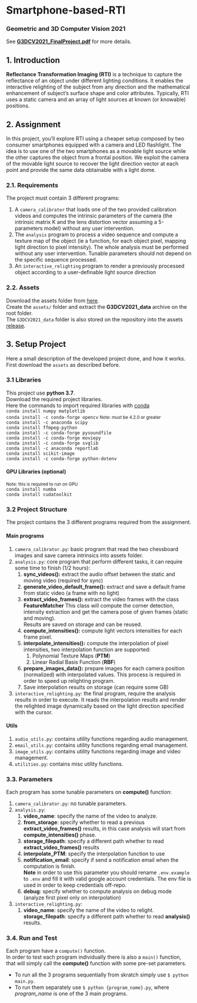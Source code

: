 # Smartphone-based-RTI
### Geometric and 3D Computer Vision 2021

See <b>[G3DCV2021_FinalProject.pdf](G3DCV2021_FinalProject.pdf)</b> for more details.  

## 1. Introduction
<b>Reflectance Transformation Imaging (RTI)</b> is a technique to capture the reflectance of an
object under different lighting conditions. It enables the interactive relighting of the subject
from any direction and the mathematical enhancement of subject’s surface shape and color
attributes. Typically, RTI uses a static camera and an array of light sources at known (or
knowable) positions.  

## 2. Assignment
In this project, you’ll explore RTI using a cheaper setup composed by two consumer
smartphones equipped with a camera and LED flashlight. The idea is to use one of the
two smartphones as a movable light source while the other captures the object from a
frontal position. We exploit the camera of the movable light source to recover the light
direction vector at each point and provide the same data obtainable with a light dome.

### 2.1. Requirements
The project must contain 3 different programs:
1. A <code>camera_calibrator</code> that loads one of the two provided calibration videos and
computes the intrinsic parameters of the camera (the intrinsic matrix K and the lens
distortion vector assuming a 5-parameters model) without any user intervention.
2. The <code>analysis</code> program to process a video sequence and compute a texture map of
the object (ie a function, for each object pixel, mapping light direction to pixel
intensity). The whole analysis must be performed without any user intervention.
Tunable parameters should not depend on the specific sequence processed.
3. An <code>interactive_relighting</code> program to render a previously processed object according
to a user-definable light source direction

### 2.2. Assets
Download the assets folder from [here](http://www.dsi.unive.it/~bergamasco/teachingfiles/G3DCV2021_data.7z).  
Create the <code>assets/</code> folder and extract the <b>G3DCV2021_data</b> archive on the root folder.  
The <code>G3DCV2021_data</code> folder is also stored on the repository into the assets [release](https://github.com/bara96/Smartphone-based-RTI/releases/tag/assets).  

## 3. Setup Project
Here a small description of the developed project done, and how it works.  
First download the <code>assets</code> as described before.

### 3.1 Libraries
This project use <b>python 3.7</b>.  
Download the required project libraries.  
Here the commands to import required libraries with [conda](https://conda.io/)  
<code>conda install numpy matplotlib</code>  
<code>conda install -c conda-forge opencv</code>  <small>Note: must be 4.2.0 or greater</small>  
<code>conda install -c anaconda scipy</code>  
<code>conda install ffmpeg-python</code>  
<code>conda install -c conda-forge pysoundfile</code>  
<code>conda install -c conda-forge moviepy</code>  
<code>conda install -c conda-forge svglib</code>  
<code>conda install -c anaconda reportlab</code>  
<code>conda install scikit-image</code>  
<code>conda install -c conda-forge python-dotenv</code>  

#### GPU Libraries (optional)
<small>Note: this is required to run on GPU</small>  
<code>conda install numba</code>  
<code>conda install cudatoolkit</code>  

### 3.2 Project Structure
The project contains the 3 different programs required from the assignment.  

#### Main programs
1. <code>camera_calibrator.py</code>: basic program that read the two chessboard images and save camera intrinsics into assets folder.
2. <code>analysis.py</code>: core program that perform different tasks, it can require some time to finish (1/2 hours):
   1. <b>sync_videos():</b> extract the audio offset between the static and moving video (required for sync)
   2. <b>generate_video_default_frame():</b> extract and save a default frame from static video (a frame with no light)
   3. <b>extract_video_frames():</b> extract the video frames with the class <b>FeatureMatcher</b>
   This class will compute the corner detection, intensity extraction and get the camera pose of given frames (static and moving).  
   Results are saved on storage and can be reused.
   4. <b>compute_intensities():</b> compute light vectors intensities for each frame pixel.
   5. <b>interpolate_intensities():</b> compute the interpolation of pixel intensities, two interpolation function are supported:
      1. Polynomial Texture Maps (<b>PTM</b>)
      2. Linear Radial Basis Function (<b>RBF</b>)
   6. <b>prepare_images_data():</b> prepare images for each camera position (normalized) with interpolated values. This process is required in order to speed up relighting program.
   7. Save interpolation results on storage (can require some GB)
3. <code>interactive_relighting.py</code>: the final program, require the analysis results in order to execute.
It reads the interpolation results and render the relighted image dynamically based on the light direction specified with the cursor.

#### Utils
1. <code>audio_utils.py</code>: contains utility functions regarding audio management.
2. <code>email_utils.py</code>: contains utility functions regarding email management.
3. <code>image_utils.py</code>: contains utility functions regarding image and video management.
4. <code>utilities.py</code>: contains misc utility functions.

### 3.3. Parameters
Each program has some tunable parameters on <b>compute()</b> function:
1. <code>camera_calibrator.py</code>: no tunable parameters.
2. <code>analysis.py</code>:
   1. <b>video_name</b>: specify the name of the video to analyze.
   2. <b>from_storage</b>: specify whether to read a previous <b>extract_video_frames()</b> results, in this case analysis will start from <b>compute_intensities()</b> phase.
   3. <b>storage_filepath</b>: specify a different path whether to read <b>extract_video_frames()</b> results
   4. <b>interpolate_PTM</b>: specify the interpolation function to use
   5. <b>notification_email</b>: specify if send a notification email when the computation is finish.  
   <b>Note</b> in order to use this parameter you should rename <code>.env.example</code> to <code>.env</code> and fill it with valid google account credentials. The env file is used in order to keep credentials off-repo.
   6. <b>debug</b>: specify whether to compute analysis on debug mode (analyze first pixel only on interpolation)
3. <code>interactive_relighting.py</code>:
   1. <b>video_name</b>: specify the name of the video to relight.
   <b>storage_filepath</b>: specify a different path whether to read <b>analysis()</b> results.
   
### 3.4. Run and Test
Each program have a <code>compute()</code> function.  
In order to test each program individually there is also a <code>main()</code> function, that will simply call the <b>compute()</b> function with some pre-set parameters.  
- To run all the 3 programs sequentially from skratch simply use <code>$ python main.py</code>.  
- To run them separately use <code>$ python {program_name}.py</code>, where <i>program_name</i> is one of the 3 main programs.